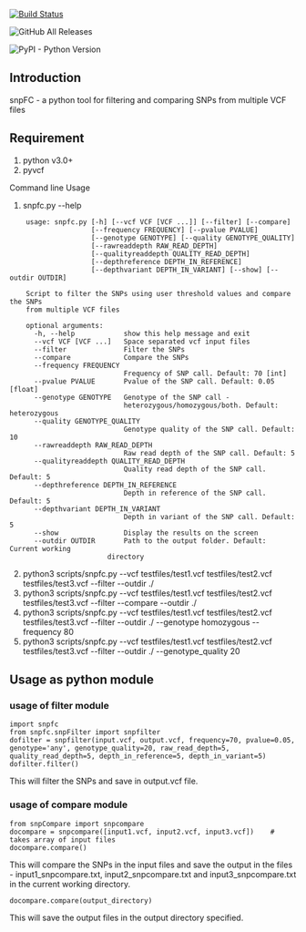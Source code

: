 [![Build Status](https://travis-ci.com/TeamMacLean/snpFC.svg?branch=master)](https://travis-ci.com/TeamMacLean/snpFC)

![GitHub All Releases](https://img.shields.io/github/downloads/tsl-ramkrishna/https://github.com/TeamMacLean/snpFC/total.svg)

![PyPI - Python Version](https://img.shields.io/pypi/pyversions/3.svg)

## Introduction

snpFC - a python tool for filtering and comparing SNPs from multiple VCF files

## Requirement

1) python v3.0+
2) pyvcf

Command line Usage

1) snpfc.py --help

```
	usage: snpfc.py [-h] [--vcf VCF [VCF ...]] [--filter] [--compare]
	                [--frequency FREQUENCY] [--pvalue PVALUE]
	                [--genotype GENOTYPE] [--quality GENOTYPE_QUALITY]
	                [--rawreaddepth RAW_READ_DEPTH]
	                [--qualityreaddepth QUALITY_READ_DEPTH]
	                [--depthreference DEPTH_IN_REFERENCE]
	                [--depthvariant DEPTH_IN_VARIANT] [--show] [--outdir OUTDIR]

	Script to filter the SNPs using user threshold values and compare the SNPs
	from multiple VCF files

	optional arguments:
	  -h, --help            show this help message and exit
	  --vcf VCF [VCF ...]   Space separated vcf input files
	  --filter              Filter the SNPs
	  --compare             Compare the SNPs
	  --frequency FREQUENCY
	                        Frequency of SNP call. Default: 70 [int]
	  --pvalue PVALUE       Pvalue of the SNP call. Default: 0.05 [float]
	  --genotype GENOTYPE   Genotype of the SNP call -
	                        heterozygous/homozygous/both. Default: heterozygous
	  --quality GENOTYPE_QUALITY
	                        Genotype quality of the SNP call. Default: 10
	  --rawreaddepth RAW_READ_DEPTH
	                        Raw read depth of the SNP call. Default: 5
	  --qualityreaddepth QUALITY_READ_DEPTH
	                        Quality read depth of the SNP call. Default: 5
	  --depthreference DEPTH_IN_REFERENCE
	                        Depth in reference of the SNP call. Default: 5
	  --depthvariant DEPTH_IN_VARIANT
	                        Depth in variant of the SNP call. Default: 5
	  --show                Display the results on the screen
	  --outdir OUTDIR       Path to the output folder. Default: Current working
                        directory
```
2) python3 scripts/snpfc.py --vcf testfiles/test1.vcf testfiles/test2.vcf testfiles/test3.vcf --filter --outdir ./
3) python3 scripts/snpfc.py --vcf testfiles/test1.vcf testfiles/test2.vcf testfiles/test3.vcf --filter --compare --outdir ./
4) python3 scripts/snpfc.py --vcf testfiles/test1.vcf testfiles/test2.vcf testfiles/test3.vcf --filter --outdir ./ --genotype homozygous --frequency 80
5) python3 scripts/snpfc.py --vcf testfiles/test1.vcf testfiles/test2.vcf testfiles/test3.vcf --filter --outdir ./ --genotype_quality 20

## Usage as python module
### usage of filter module
```
import snpfc
from snpfc.snpFilter import snpfilter
dofilter = snpfilter(input.vcf, output.vcf, frequency=70, pvalue=0.05, genotype='any', genotype_quality=20, raw_read_depth=5, quality_read_depth=5, depth_in_reference=5, depth_in_variant=5)
dofilter.filter()
```
This will filter the SNPs and save in output.vcf file.

### usage of compare module

```
from snpCompare import snpcompare
docompare = snpcompare([input1.vcf, input2.vcf, input3.vcf])	# takes array of input files
docompare.compare()

```

This will compare the SNPs in the input files and save the output in the files - input1_snpcompare.txt, input2_snpcompare.txt and input3_snpcompare.txt in the current working directory.

```
docompare.compare(output_directory)
```

This will save the output files in the output directory specified.
